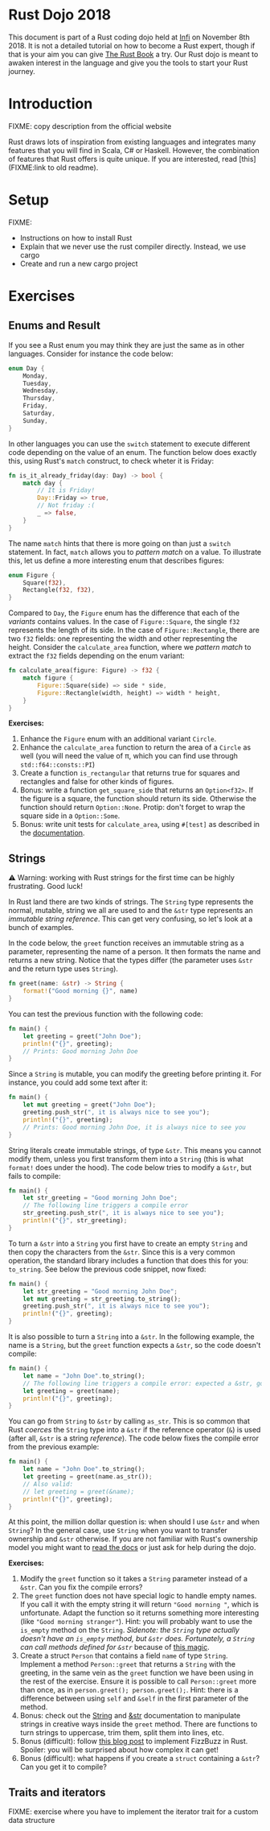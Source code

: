 Rust Dojo 2018
==============

This document is part of a Rust coding dojo held at [Infi](https://infi.nl) on November 8th 2018. It is not a detailed tutorial on how to become a Rust expert, though if that is your aim you can give [The Rust Book](https://doc.rust-lang.org/book/2018-edition/index.html) a try. Our Rust dojo is meant to awaken interest in the language and give you the tools to start your Rust journey.

# Introduction

FIXME: copy description from the official website

Rust draws lots of inspiration from existing languages and integrates many features that you will find in Scala, C# or Haskell. However, the combination of features that Rust offers is quite unique. If you are interested, read [this](FIXME:link to old readme).

# Setup

FIXME:
* Instructions on how to install Rust
* Explain that we never use the rust compiler directly. Instead, we use cargo
* Create and run a new cargo project

# Exercises

## Enums and Result

If you see a Rust enum you may think they are just the same as in other languages. Consider for instance the code below:

```rust
enum Day {
    Monday,
    Tuesday,
    Wednesday,
    Thursday,
    Friday,
    Saturday,
    Sunday,
}
```

In other languages you can use the `switch` statement to execute different code depending on the value of an enum. The function below does exactly this, using Rust's `match` construct, to check wheter it is Friday:

```rust
fn is_it_already_friday(day: Day) -> bool {
    match day {
        // It is Friday!
        Day::Friday => true,
        // Not friday :(
        _ => false,
    }
}
```

The name `match` hints that there is more going on than just a `switch` statement. In fact, `match` allows you to *pattern match* on a value. To illustrate this, let us define a more interesting enum that describes figures:

```rust
enum Figure {
    Square(f32),
    Rectangle(f32, f32),
}
```

Compared to `Day`, the `Figure` enum has the difference that each of the *variants* contains values. In the case of `Figure::Square`, the single `f32` represents the length of its side. In the case of `Figure::Rectangle`, there are two `f32` fields: one representing the width and other representing the height. Consider the `calculate_area` function, where we *pattern match* to extract the `f32` fields depending on the enum variant:

```rust
fn calculate_area(figure: Figure) -> f32 {
    match figure {
        Figure::Square(side) => side * side,
        Figure::Rectangle(width, height) => width * height,
    }
}
```

**Exercises:**

1. Enhance the `Figure` enum with an additional variant `Circle`.
1. Enhance the `calculate_area` function to return the area of a `Circle` as well (you will need the value of π, which you can find use through `std::f64::consts::PI`)
1. Create a function `is_rectangular` that returns true for squares and rectangles and false for other kinds of figures.
1. Bonus: write a function `get_square_side` that returns an `Option<f32>`. If the figure is a square, the function should return its side. Otherwise the function should return `Option::None`. Protip: don't forget to wrap the square side in a `Option::Some`.
1. Bonus: write unit tests for `calculate_area`, using `#[test]` as described in the [documentation](https://doc.rust-lang.org/book/2018-edition/ch11-00-testing.html).

## Strings

⚠ Warning: working with Rust strings for the first time can be highly frustrating. Good luck!

In Rust land there are two kinds of strings. The `String` type represents the normal, mutable, string we all are used to and the `&str` type represents an *immutable string reference*. This can get very confusing, so let's look at a bunch of examples.

In the code below, the `greet` function receives an immutable string as a parameter, representing the name of a person. It then formats the name and returns a new string. Notice that the types differ (the parameter uses `&str` and the return type uses `String`).

```rust
fn greet(name: &str) -> String {
    format!("Good morning {}", name)
}
```

You can test the previous function with the following code:

```rust
fn main() {
    let greeting = greet("John Doe");
    println!("{}", greeting);
    // Prints: Good morning John Doe
}
```

Since a `String` is mutable, you can modify the greeting before printing it. For instance, you could add some text after it:

```rust
fn main() {
    let mut greeting = greet("John Doe");
    greeting.push_str(", it is always nice to see you");
    println!("{}", greeting);
    // Prints: Good morning John Doe, it is always nice to see you
}
```

String literals create immutable strings, of type `&str`. This means you cannot modify them, unless you first transform them into a `String` (this is what `format!` does under the hood). The code below tries to modify a `&str`, but fails to compile:

```rust
fn main() {
    let str_greeting = "Good morning John Doe";
    // The following line triggers a compile error
    str_greeting.push_str(", it is always nice to see you");
    println!("{}", str_greeting);
}
```

To turn a `&str` into a `String` you first have to create an empty `String` and then copy the characters from the `&str`. Since this is a very common operation, the standard library includes a function that does this for you: `to_string`. See below the previous code snippet, now fixed:

```rust
fn main() {
    let str_greeting = "Good morning John Doe";
    let mut greeting = str_greeting.to_string();
    greeting.push_str(", it is always nice to see you");
    println!("{}", greeting);
}
```

It is also possible to turn a `String` into a `&str`. In the following example, the name is a `String`, but the `greet` function expects a `&str`, so the code doesn't compile:

```rust
fn main() {
    let name = "John Doe".to_string();
    // The following line triggers a compile error: expected a &str, got a String
    let greeting = greet(name);
    println!("{}", greeting);
}
```

You can go from `String` to `&str` by calling `as_str`. This is so common that Rust *coerces* the `String` type into a `&str` if the reference operator (`&`) is used (after all, `&str` is a string *reference*). The code below fixes the compile error from the previous example:

```rust
fn main() {
    let name = "John Doe".to_string();
    let greeting = greet(name.as_str());
    // Also valid:
    // let greeting = greet(&name);
    println!("{}", greeting);
}
```

At this point, the million dollar question is: when should I use `&str` and when `String`? In the general case, use `String` when you want to transfer ownership and `&str` otherwise. If you are not familiar with Rust's ownership model you might want to [read the docs](https://doc.rust-lang.org/book/2018-edition/ch04-00-understanding-ownership.html) or just ask for help during the dojo.

**Exercises:**

1. Modify the `greet` function so it takes a `String` parameter instead of a `&str`. Can you fix the compile errors?
1. The `greet` function does not have special logic to handle empty names. If you call it with the empty string it will return `"Good morning "`, which is unfortunate. Adapt the function so it returns something more interesting (like `"Good morning stranger"`). Hint: you will probably want to use the `is_empty` method on the `String`. *Sidenote: the `String` type actually doesn't have an `is_empty` method, but `&str` does. Fortunately, a `String` can call methods defined for `&str`* because of [this magic](https://doc.rust-lang.org/book/2018-edition/ch15-02-deref.html).
1. Create a struct `Person` that contains a field `name` of type `String`. Implement a method `Person::greet` that returns a `String` with the greeting, in the same vein as the `greet` function we have been using in the rest of the exercise. Ensure it is possible to call `Person::greet` more than once, as in `person.greet(); person.greet();`. Hint: there is a difference between using `self` and `&self` in the first parameter of the method.
1. Bonus: check out the [String](https://doc.rust-lang.org/std/string/struct.String.html) and [&str](https://doc.rust-lang.org/std/primitive.str.html) documentation to manipulate strings in creative ways inside the `greet` method. There are functions to turn strings to uppercase, trim them, split them into lines, etc.
1. Bonus (difficult): follow [this blog post](https://chrismorgan.info/blog/rust-fizzbuzz.html) to implement FizzBuzz in Rust. Spoiler: you will be surprised about how complex it can get!
1. Bonus (difficult): what happens if you create a `struct` containing a `&str`? Can you get it to compile?

## Traits and iterators

FIXME: exercise where you have to implement the iterator trait for a custom data structure
